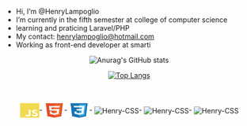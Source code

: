 - Hi, I’m @HenryLampoglio
- I’m currently in the fifth semester at college of computer science
- learning and praticing Laravel/PHP
- My contact: henrylampoglio@hotmail.com
- Working as front-end developer at smarti
<div align="center">

![Anurag's GitHub stats](https://github-readme-stats.vercel.app/api?username=HenryLampoglio&show_icons=true&theme=tokyonight)

[![Top Langs](https://github-readme-stats.vercel.app/api/top-langs/?username=HenryLampoglio&layout=compact)](https://github.com/anuraghazra/github-readme-stats)

</div>
</br>
 <div align="center">
<div style="display: inline_block"><br>
  <img align="center" alt="Henry-Js" height="30" width="40" src="https://raw.githubusercontent.com/devicons/devicon/master/icons/javascript/javascript-plain.svg">-
  <img align="center" alt="Henry-HTML" height="30" width="40" src="https://raw.githubusercontent.com/devicons/devicon/master/icons/html5/html5-original.svg">-
  <img align="center" alt="Henry-CSS" height="30" width="40" src="https://raw.githubusercontent.com/devicons/devicon/master/icons/css3/css3-original.svg">-
  <img align="center"  alt="Henry-CSS" height="30" width="40" src="https://cdn.jsdelivr.net/gh/devicons/devicon/icons/react/react-original.svg" />-
  <img align="center"  alt="Henry-CSS" height="30" width="40" src="https://cdn.jsdelivr.net/gh/devicons/devicon@latest/icons/vuejs/vuejs-original.svg" />-
  <img align="center"  alt="Henry-CSS" height="30" width="40" src="https://cdn.jsdelivr.net/gh/devicons/devicon@latest/icons/laravel/laravel-original.svg" />
</div>
 </div>
</br>

